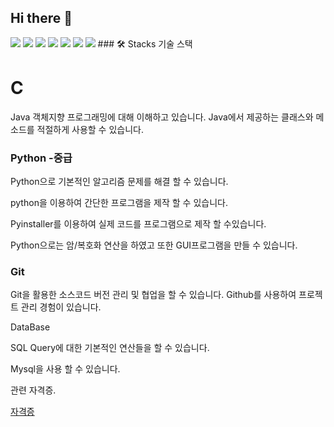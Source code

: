 ## Hi there 👋

<!--
**Junminjae1/Junminjae1** is a ✨ _special_ ✨ repository because its `README.md` (this file) appears on your GitHub profile.

Here are some ideas to get you started:

- 🔭 I’m currently working on ...
- 🌱 I’m currently learning ...
- 👯 I’m looking to collaborate on ...
- 🤔 I’m looking for help with ...
- 💬 Ask me about ...
- 📫 How to reach me: ...
- 😄 Pronouns: ...
- ⚡ Fun fact: ...
-->
<img src="https://img.shields.io/badge/Python-3776AB?style=flat-sqare&logo=Python&logoColor=white"/>
<img src="https://img.shields.io/badge/Android-3DDC84?style=flat-square&logo=Android&logoColor=white"/>
<img src="https://img.shields.io/badge/Pycharm-3AAC12?style=flat-square&logo=Pycharm&logoColor=blue"/>
<img src="https://img.shields.io/badge/Java-3AAC12?style=flat-square&logo=Java&logoColor=black"/>
<img src="https://img.shields.io/badge/Notion-31BA23?style=flat-square&logo=Notion&logoColor=white"/>
<img src="https://img.shields.io/badge/Notion-31BA23?style=flat-square&logo=Figma&logoColor=white"/>
<img src="https://img.shields.io/badge/Notion-31BA23?style=flat-square&logo=Figma&logoColor=white"/>
### 🛠️ Stacks 기술 스택

# C

Java
객체지향 프로그래밍에 대해 이해하고 있습니다.
Java에서 제공하는 클래스와 메소드를 적절하게 사용할 수 있습니다.

### Python -중급

Python으로 기본적인 알고리즘 문제를 해결 할 수 있습니다.

python을 이용하여 간단한 프로그램을 제작 할 수 있습니다.

Pyinstaller를 이용하여 실제 코드를 프로그램으로 제작 할 수있습니다.

Python으로는 암/복호화 연산을 하였고 또한 GUI프로그램을 만들 수 있습니다.

### Git

Git을 활용한 소스코드 버전 관리 및 협업을 할 수 있습니다.
Github를 사용하여 프로젝트 관리 경험이 있습니다.

DataBase

SQL Query에 대한 기본적인 연산들을 할 수 있습니다.

Mysql을 사용 할 수 있습니다.

관련 자격증.

[자격증](https://www.notion.so/a644a19a371e4223b7ca81c6649f5644?pvs=21)
